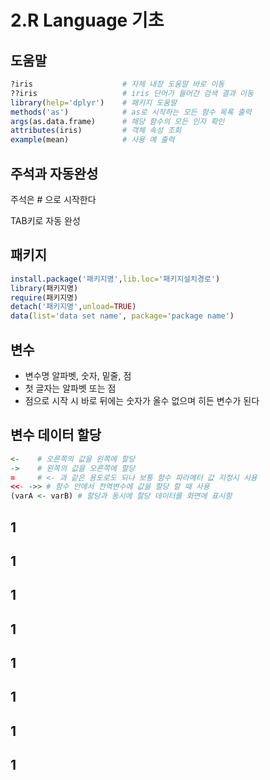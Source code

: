 # 2.R Language 기초

## 도움말

```r
?iris                    # 자체 내장 도움말 바로 이동
??iris                   # iris 단어가 들어간 검색 결과 이동
library(help='dplyr')    # 패키지 도움말
methods('as')            # as로 시작하는 모든 함수 목록 출력
args(as.data.frame)      # 해당 함수의 모든 인자 확인
attributes(iris)         # 객체 속성 조회
example(mean)            # 사용 예 출력
```

## 주석과 자동완성

주석은 \# 으로 시작한다

TAB키로 자동 완성

## 패키지

```r
install.package('패키지명',lib.loc='패키지설치경로')
library(패키지명)
require(패키지명)
detach('패키지명',unload=TRUE)
data(list='data set name', package='package name')

```

## 변수

* 변수명 알파벳, 숫자,  밑줄, 점
* 첫 글자는 알파벳 또는 점
* 점으로 시작 시 바로 뒤에는 숫자가 올수 없으며 히든 변수가 된다

## 변수 데이터 할당

```r
<-    # 오른쪽의 값을 왼쪽에 할당
->    # 왼쪽의 값을 오른쪽에 할당
=     # <- 과 같은 용도로도 되나 보통 함수 파라메터 값 지정시 시용
<<- ->> # 함수 안에서 전역변수에 값을 할당 할 때 사용
(varA <- varB) # 할당과 동시에 할당 데이터를 화면에 표시함


```

## 1

## 1

## 1

## 1

## 1

## 1

## 1

## 1


